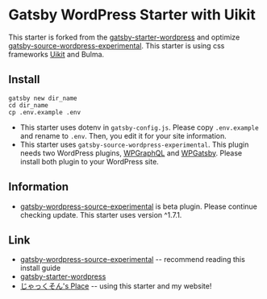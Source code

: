 # Gatsby WordPress Starter with Uikit

This starter is forked from the
[gatsby-starter-wordpress](https://github.com/GatsbyCentral/gatsby-starter-wordpress) and optimize [gatsby-source-wordpress-experimental](https://github.com/gatsbyjs/gatsby-source-wordpress-experimental).
This starter is using css frameworks [Uikit](https://getuikit.com) and Bulma.

## Install

    gatsby new dir_name 
    cd dir_name
    cp .env.example .env

* This starter uses dotenv in `gatsby-config.js`. Please copy `.env.example` and rename to `.env`. Then, you edit it for your site information.
* This starter uses `gatsby-source-wordpress-experimental`. This plugin needs two WordPress plugins, [WPGraphQL](https://github.com/wp-graphql/wp-graphql) and [WPGatsby](https://github.com/gatsbyjs/wp-gatsby). Please install both plugin to your WordPress site.

## Information
* [gatsby-wordpress-source-experimental](https://github.com/gatsbyjs/gatsby-source-wordpress-experimental) is beta plugin. Please continue  checking update. This starter uses version ^1.7.1.

## Link
- [gatsby-wordpress-source-experimental](https://github.com/gatsbyjs/gatsby-source-wordpress-experimental) -- recommend reading this install guide
- [gatsby-starter-wordpress](https://github.com/GatsbyCentral/gatsby-starter-wordpress)
- [じゃっくそん's Place](https://jackjasonb.com) -- using this starter and my website!
